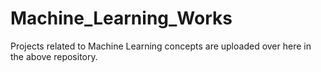 # Machine_Learning_Works
Projects related to Machine Learning concepts are uploaded over here in the above repository. 
